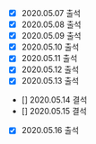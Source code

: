 - [x] 2020.05.07 출석
- [x] 2020.05.08 출석
- [x] 2020.05.09 출석
- [x] 2020.05.10 출석
- [x] 2020.05.11 출석
- [x] 2020.05.12 출석
- [x] 2020.05.13 출석
- [] 2020.05.14 결석
- [] 2020.05.15 결석
- [x] 2020.05.16 출석


